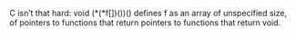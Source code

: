 

C isn’t that hard: void (*(*f[])())() defines f as an array of unspecified size, of pointers to functions that return pointers to functions that return void.
